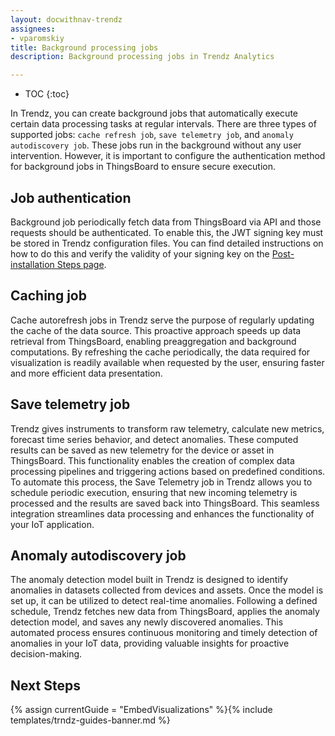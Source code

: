 ```yaml
---
layout: docwithnav-trendz
assignees:
- vparomskiy
title: Background processing jobs
description: Background processing jobs in Trendz Analytics 

---
```


* TOC
{:toc}

In Trendz, you can create background jobs that automatically execute certain data processing tasks at regular intervals. 
There are three types of supported jobs: `cache refresh job`, `save telemetry job`, and `anomaly autodiscovery job`. 
These jobs run in the background without any user intervention. However, it is important to configure the authentication method for background jobs in ThingsBoard to ensure secure execution.

## Job authentication
Background job periodically fetch data from ThingsBoard via API and those requests should be authenticated. To enable this, the JWT signing key must be stored in Trendz configuration files. 
You can find detailed instructions on how to do this and verify the validity of your signing key on the [Post-installation Steps page](/docs/trendz/post-installation-steps/#signing-key).

## Caching job
Cache autorefresh jobs in Trendz serve the purpose of regularly updating the cache of the data source. 
This proactive approach speeds up data retrieval from ThingsBoard, enabling preaggregation and background computations. 
By refreshing the cache periodically, the data required for visualization is readily available when requested by the user, ensuring faster and more efficient data presentation. 

## Save telemetry job
Trendz gives instruments to transform raw telemetry, calculate new metrics, forecast time series behavior, and detect anomalies. 
These computed results can be saved as new telemetry for the device or asset in ThingsBoard. This functionality enables the creation of 
complex data processing pipelines and triggering actions based on predefined conditions. To automate this process, 
the Save Telemetry job in Trendz allows you to schedule periodic execution, ensuring that new incoming telemetry is processed and the results are saved back into ThingsBoard. 
This seamless integration streamlines data processing and enhances the functionality of your IoT application.

## Anomaly autodiscovery job
The anomaly detection model built in Trendz is designed to identify anomalies in datasets collected from devices and assets. 
Once the model is set up, it can be utilized to detect real-time anomalies. Following a defined schedule, 
Trendz fetches new data from ThingsBoard, applies the anomaly detection model, and saves any newly discovered anomalies. 
This automated process ensures continuous monitoring and timely detection of anomalies in your IoT data, providing valuable insights for proactive decision-making.

## Next Steps

{% assign currentGuide = "EmbedVisualizations" %}{% include templates/trndz-guides-banner.md %}
